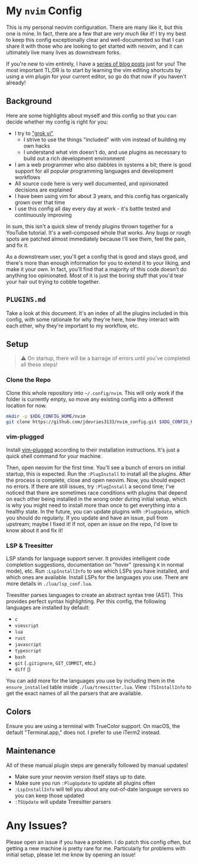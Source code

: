 # My `nvim` Config

This is my personal neovim configuration. There are many like it, but this one
is mine. In fact, there are a few that are _very much like it!_ I try my best
to keep this config exceptionally clear and well-documented so that I can share
it with those who are looking to get started with neovim, and it can ultimately
live many lives as downstream forks.

If you're new to vim entirely, I have a [series of blog
posts](https://jackdevries.com/post/vimTutorial) just for you! The most
important TL;DR is to start by learning the vim editing shortcuts by using a
vim plugin for your current editor, so go do that now if you haven't already!

## Background

Here are some highlights about myself and this config so that you can decide
whether my config is right for you:

- I try to ["grok vi"](https://stackoverflow.com/a/1220118)
  - I strive to use the things "included" with vim instead of building my own
    hacks
  - I understand what vim doesn't do, and use plugins as necessary to build out
    a rich development environment
- I am a web programmer who also dabbles in systems a bit; there is good
  support for all popular programming languages and development workflows
- All source code here is very well documented, and opinionated decisions are
  explained
- I have been using vim for about 3 years, and this config has organically
  grown over that time
- I use this config all day every day at work - it's battle tested and
  continuously improving

In sum, this isn't a quick slew of trendy plugins thrown together for a YouTube
tutorial. It's a well-composed whole that works. Any bugs or rough spots are
patched almost immediately because I'll see them, feel the pain, and fix it.

As a downstream user, you'll get a config that is good and stays good, and
there's more than enough information for you to extend it to your liking, and
make it your own. In fact, you'll find that a majority of this code doesn't do
anything too opinionated. Most of it is just the boring stuff that you'd tear
your hair out trying to cobble together.

## `PLUGINS.md`

Take a look at this document. It's an index of all the plugins included in this
config, with some rationale for why they're here, how they interact with each
other, why they're important to my workflow, etc.

## Setup

> ⚠️ On startup, there will be a barrage of errors until you've completed all
> these steps!

### Clone the Repo

Clone this whole repository into `~/.config/nvim`. This will only work if the
folder is currently empty, so move any existing config into a different
location for now.

```bash
mkdir -p $XDG_CONFIG_HOME/nvim
git clone https://github.com/jdevries3133/nvim_config.git $XDG_CONFIG_HOME/nvim
```

### vim-plugged

Install [vim-plugged](https://github.com/junegunn/vim-plug) according to their
installation instructions. It's just a quick shell command for your machine.

Then, open neovim for the first time. You'll see a bunch of errors on initial
startup, this is expected. Run the `:PlugInstall` to install all the plugins.
After the process is complete, close and open neovim. Now, you should expect no
errors. If there are still issues, try `:PlugInstall` a second time; I've
noticed that there are sometimes race conditions with plugins that depend on
each other being installed in the wrong order during initial setup, which is
why you might need to install more than once to get everything into a healthy
state. In the future, you can update plugins with `:PlugUpdate`, which you
should do regularly. If you update and have an issue, pull from upstream; maybe
I fixed it! If not, open an issue on the repo, I'd love to know about it and
fix it!

### LSP & Treesitter

LSP stands for language support server. It provides intelligent code completion
suggestions, documentation on "hover" (pressing `K` in normal mode), etc. Run
`:LspInstallInfo` to see which LSPs you have installed, and which ones are
available. Install LSPs for the languages you use. There are more details in
`./lua/lsp_conf.lua`.

Treesitter parses languages to create an abstract syntax tree (AST). This
provides perfect syntax highlighting. Per this config, the following languages
are installed by default:

- `c`
- `vimscript`
- `lua`
- `rust`
- `javascript`
- `typescript`
- `bash`
- `git` (`.gitignore`, `GIT_COMMIT`, etc.)
- `diff` ()

You can add more for the languages you use by including them in the
`ensure_installed` table inside `./lua/treesitter.lua`. View `:TSInstallInfo`
to get the exact names of all the parsers that are available.

## Colors

Ensure you are using a terminal with TrueColor support. On macOS, the default
"Terminal.app," does not. I prefer to use iTerm2 instead.

## Maintenance

All of these manual plugin steps are generally followed by manual updates!

- Make sure your neovim version itself stays up to date.
- Make sure you run `:PlugUpdate` to update all plugins often
- `:LspInstallInfo` will tell you about any out-of-date language servers so you
  can keep those updated
- `:TSUpdate` will update Treesitter parsers

# Any Issues?

Please open an issue if you have a problem. I do patch this config often, but
getting a new machine is pretty rare for me. Particularly for problems with
initial setup, please let me know by opening an issue!
